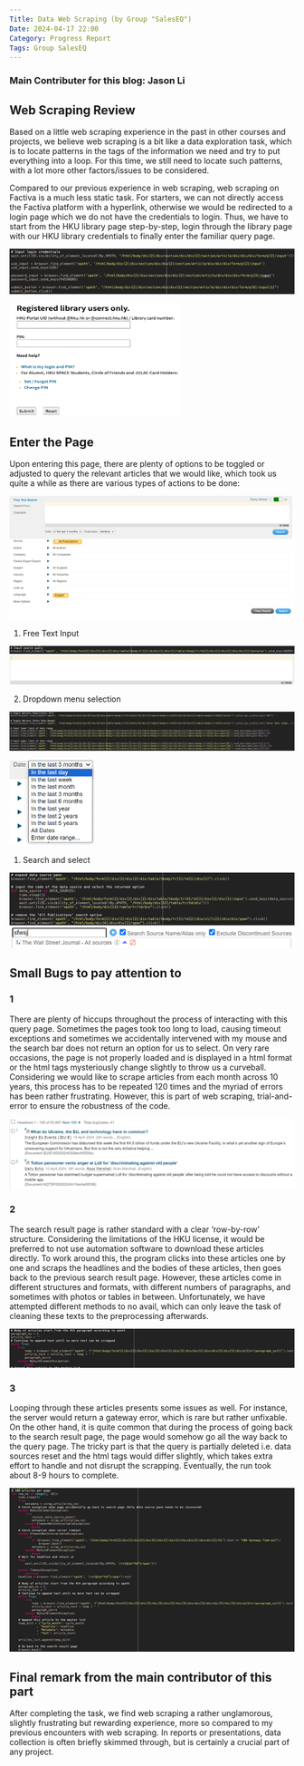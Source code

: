```yaml
---
Title: Data Web Scraping (by Group "SalesEQ")
Date: 2024-04-17 22:00
Category: Progress Report
Tags: Group SalesEQ
---
```


### Main Contributer for this blog: Jason Li

## Web Scraping Review

Based on a little web scraping experience in the past in other courses and projects, we believe web scraping is a bit like a data exploration task, which is to locate patterns in the tags of the information we need and try to put everything into a loop. For this time, we still need to locate such patterns, with a lot more other factors/issues to be considered.
 
Compared to our previous experience in web scraping, web scraping on Factiva is a much less static task. For starters, we can not directly access the Factiva platform with a hyperlink, otherwise we would be redirected to a login page which we do not have the credentials to login. Thus, we have to start from the HKU library page step-by-step, login through the library page with our HKU library credentials to finally enter the familiar query page.

![Input Code](../images/Blogs/Blog_2/img_1.png)

<img src="../images/Blogs/Blog_2/img_2.png" alt="Input Code" width="300" height="200">

## Enter the Page

Upon entering this page, there are plenty of options to be toggled or adjusted to query the relevant articles that we would like, which took us quite a while as there are various types of actions to be done:

![Input Code](../images/Blogs/Blog_2/img_3.png)

1. ⁠Free Text Input

![Input Code](../images/Blogs/Blog_2/img_4.png)
![Input Code](../images/Blogs/Blog_2/img_5.png)

2. Dropdown menu selection

![Input Code](../images/Blogs/Blog_2/img_6.png)

<img src="../images/Blogs/Blog_2/img_7.png" alt="Input Code" width="150" height="150">

1. Search and select

![Input Code](../images/Blogs/Blog_2/img_8.png)
![Input Code](../images/Blogs/Blog_2/img_9.png)


## Small Bugs to pay attention to

### 1
There are plenty of hiccups throughout the process of interacting with this query page. Sometimes the pages took too long to load, causing timeout exceptions and sometimes we accidentally intervened with my mouse and the search bar does not return an option for us to select. On very rare occasions, the page is not properly loaded and is displayed in a html format or the html tags mysteriously change slightly to throw us a curveball. Considering we would like to scrape articles from each month across 10 years, this process has to be repeated 120 times and the myriad of errors has been rather frustrating. However, this is part of web scraping, trial-and-error to ensure the robustness of the code.

![Input Code](../images/Blogs/Blog_2/img_10.png)


### 2
The search result page is rather standard with a clear ‘row-by-row’ structure. Considering the limitations of the HKU license, it would be preferred to not use automation software to download these articles directly. To work around this, the program clicks into these articles one by one and scraps the headlines and the bodies of these articles, then goes back to the previous search result page. However, these articles come in different structures and formats, with different numbers of paragraphs, and sometimes with photos or tables in between. Unfortunately, we have attempted different methods to no avail, which can only leave the task of cleaning these texts to the preprocessing afterwards.

![Input Code](../images/Blogs/Blog_2/img_11.png)

### 3
Looping through these articles presents some issues as well. For instance, the server would return a gateway error, which is rare but rather unfixable. On the other hand, it is quite common that during the process of going back to the search result page, the page would somehow go all the way back to the query page. The tricky part is that the query is partially deleted i.e. data sources reset and the html tags would differ slightly, which takes extra effort to handle and not disrupt the scrapping. Eventually, the run took about 8-9 hours to complete.

![Input Code](../images/Blogs/Blog_2/img_12.png)

## Final remark from the main contributor of this part
After completing the task, we find web scraping a rather unglamorous, slightly frustrating but rewarding experience, more so compared to my previous encounters with web scraping. In reports or presentations, data collection is often briefly skimmed through, but is certainly a crucial part of any project.